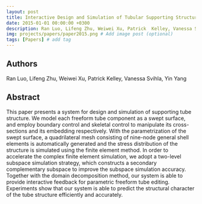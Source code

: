 ```yaml
---
layout: post
title: Interactive Design and Simulation of Tubular Supporting Structure
date: 2015-01-01 00:00:00 +0300
description: Ran Luo, Lifeng Zhu, Weiwei Xu, Patrick  Kelley, Vanessa Svihla, Yin Yang, "Interactive Design and Simulation of Tubular Supporting Structure", in Graphical Models, Vol 80, pp16-30, 2015. # Add post description (optional)
img: projects/papers/paper2015.png # Add image post (optional)
tags: [Papers] # add tag
---
```


## Authors

Ran Luo, Lifeng Zhu, Weiwei Xu, Patrick  Kelley, Vanessa Svihla, Yin Yang

## Abstract

This paper presents a system for design and simulation of supporting tube structure. We model each freeform tube component as a swept surface, and employ boundary control and skeletal control to manipulate its cross-sections and its embedding respectively. With the parametrization of the swept surface, a quadrilateral mesh consisting of nine-node general shell elements is automatically generated and the stress distribution of the structure is simulated using the finite element method. In order to accelerate the complex finite element simulation, we adopt a two-level subspace simulation strategy, which constructs a secondary complementary subspace to improve the subspace simulation accuracy. Together with the domain decomposition method, our system is able to provide interactive feedback for parametric freeform tube editing. Experiments show that our system is able to predict the structural character of the tube structure efficiently and accurately.